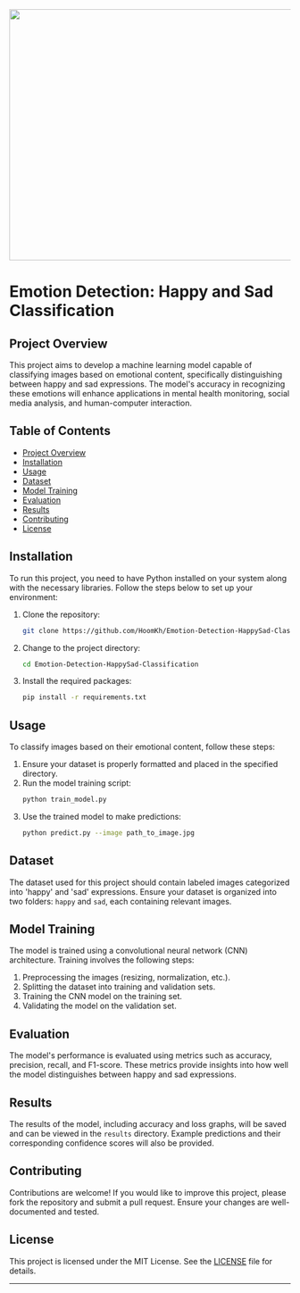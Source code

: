 <div style="text-align: center;">
    <img src="banner/banner.jpg" style="width:950px;height:450px;">
</div>


# Emotion Detection: Happy and Sad Classification

## Project Overview
This project aims to develop a machine learning model capable of classifying images based on emotional content, specifically distinguishing between happy and sad expressions. The model's accuracy in recognizing these emotions will enhance applications in mental health monitoring, social media analysis, and human-computer interaction.

## Table of Contents
- [Project Overview](#project-overview)
- [Installation](#installation)
- [Usage](#usage)
- [Dataset](#dataset)
- [Model Training](#model-training)
- [Evaluation](#evaluation)
- [Results](#results)
- [Contributing](#contributing)
- [License](#license)

## Installation
To run this project, you need to have Python installed on your system along with the necessary libraries. Follow the steps below to set up your environment:

1. Clone the repository:
    ```bash
    git clone https://github.com/HoomKh/Emotion-Detection-HappySad-Classification.git
    ```
2. Change to the project directory:
    ```bash
    cd Emotion-Detection-HappySad-Classification
    ```
3. Install the required packages:
    ```bash
    pip install -r requirements.txt
    ```

## Usage
To classify images based on their emotional content, follow these steps:

1. Ensure your dataset is properly formatted and placed in the specified directory.
2. Run the model training script:
    ```bash
    python train_model.py
    ```
3. Use the trained model to make predictions:
    ```bash
    python predict.py --image path_to_image.jpg
    ```

## Dataset
The dataset used for this project should contain labeled images categorized into 'happy' and 'sad' expressions. Ensure your dataset is organized into two folders: `happy` and `sad`, each containing relevant images.

## Model Training
The model is trained using a convolutional neural network (CNN) architecture. Training involves the following steps:
1. Preprocessing the images (resizing, normalization, etc.).
2. Splitting the dataset into training and validation sets.
3. Training the CNN model on the training set.
4. Validating the model on the validation set.

## Evaluation
The model's performance is evaluated using metrics such as accuracy, precision, recall, and F1-score. These metrics provide insights into how well the model distinguishes between happy and sad expressions.

## Results
The results of the model, including accuracy and loss graphs, will be saved and can be viewed in the `results` directory. Example predictions and their corresponding confidence scores will also be provided.

## Contributing
Contributions are welcome! If you would like to improve this project, please fork the repository and submit a pull request. Ensure your changes are well-documented and tested.

## License
This project is licensed under the MIT License. See the [LICENSE](LICENSE) file for details.

---
